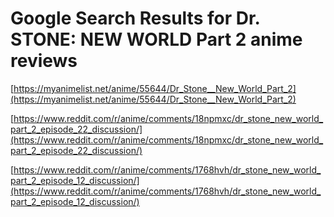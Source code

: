 # Google Search Results for Dr. STONE: NEW WORLD Part 2 anime reviews
[https://myanimelist.net/anime/55644/Dr_Stone__New_World_Part_2](https://myanimelist.net/anime/55644/Dr_Stone__New_World_Part_2)

[https://www.reddit.com/r/anime/comments/18npmxc/dr_stone_new_world_part_2_episode_22_discussion/](https://www.reddit.com/r/anime/comments/18npmxc/dr_stone_new_world_part_2_episode_22_discussion/)

[https://www.reddit.com/r/anime/comments/1768hvh/dr_stone_new_world_part_2_episode_12_discussion/](https://www.reddit.com/r/anime/comments/1768hvh/dr_stone_new_world_part_2_episode_12_discussion/)

